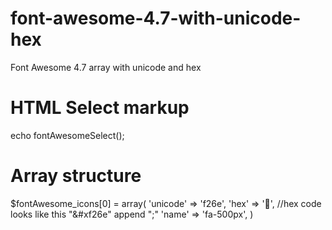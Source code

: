 # font-awesome-4.7-with-unicode-hex
Font Awesome 4.7 array with unicode and hex

# HTML Select markup
  echo fontAwesomeSelect();

# Array structure
$fontAwesome_icons[0] = array(
  'unicode' => 'f26e',
  'hex' => '&#xf26e;', //hex code looks like this "&#xf26e" append ";" 
  'name' => 'fa-500px',
)
